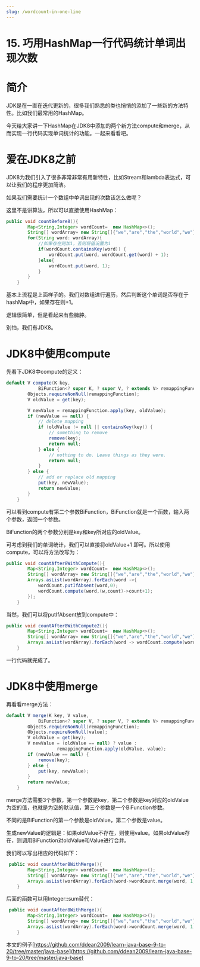```yaml
---
slug: /wordcount-in-one-line
---
```


# 15. 巧用HashMap一行代码统计单词出现次数

# 简介

JDK是在一直在迭代更新的，很多我们熟悉的类也悄悄的添加了一些新的方法特性。比如我们最常用的HashMap。

今天给大家讲一下HashMap在JDK8中添加的两个新方法compute和merge，从而实现一行代码实现单词统计的功能。一起来看看吧。

# 爱在JDK8之前

JDK8为我们引入了很多非常非常有用新特性，比如Stream和lambda表达式，可以让我们的程序更加简洁。

如果我们需要统计一个数组中单词出现的次数该怎么做呢？

这里不是讲算法，所以可以直接使用HashMap：

~~~java
public void countBefore8(){
        Map<String,Integer> wordCount=  new HashMap<>();
        String[] wordArray= new String[]{"we","are","the","world","we"};
        for(String word: wordArray){
            //如果存在则加1，否则将值设置为1
            if(wordCount.containsKey(word)) {
                wordCount.put(word, wordCount.get(word) + 1);
            }else{
                wordCount.put(word, 1);
            }
        }
    }
~~~

基本上流程是上面样子的。我们对数组进行遍历，然后判断这个单词是否存在于hashMap中，如果存在则+1。

逻辑很简单，但是看起来有些臃肿。

别怕，我们有JDK8。

# JDK8中使用compute

先看下JDK8中compute的定义：

~~~java
default V compute(K key,
            BiFunction<? super K, ? super V, ? extends V> remappingFunction) {
        Objects.requireNonNull(remappingFunction);
        V oldValue = get(key);

        V newValue = remappingFunction.apply(key, oldValue);
        if (newValue == null) {
            // delete mapping
            if (oldValue != null || containsKey(key)) {
                // something to remove
                remove(key);
                return null;
            } else {
                // nothing to do. Leave things as they were.
                return null;
            }
        } else {
            // add or replace old mapping
            put(key, newValue);
            return newValue;
        }
    }
~~~

可以看到compute有第二个参数BiFunction，BiFunction就是一个函数，输入两个参数，返回一个参数。

BiFunction的两个参数分别是key和key所对应的oldValue。

可考虑到我们的单词统计，我们可以直接将oldValue+1 即可。所以使用compute，可以将方法改写为：

~~~java
public void countAfter8WithCompute(){
        Map<String,Integer> wordCount=  new HashMap<>();
        String[] wordArray= new String[]{"we","are","the","world","we"};
        Arrays.asList(wordArray).forEach(word ->{
            wordCount.putIfAbsent(word,0);
            wordCount.compute(word,(w,count)->count+1);
        });
    }
~~~

当然，我们可以将putIfAbsent放到compute中：

~~~java
public void countAfter8WithCompute2(){
        Map<String,Integer> wordCount=  new HashMap<>();
        String[] wordArray= new String[]{"we","are","the","world","we"};
        Arrays.asList(wordArray).forEach(word -> wordCount.compute(word,(w, count)->count == null ? 1 : count + 1));
    }
~~~

一行代码就完成了。

# JDK8中使用merge

再看看merge方法：

~~~java
default V merge(K key, V value,
            BiFunction<? super V, ? super V, ? extends V> remappingFunction) {
        Objects.requireNonNull(remappingFunction);
        Objects.requireNonNull(value);
        V oldValue = get(key);
        V newValue = (oldValue == null) ? value :
                   remappingFunction.apply(oldValue, value);
        if (newValue == null) {
            remove(key);
        } else {
            put(key, newValue);
        }
        return newValue;
    }
~~~

merge方法需要3个参数，第一个参数是key，第二个参数是key对应的oldValue为空的值，也就是为空的默认值，第三个参数是一个BiFunction参数。

不同的是BiFunction的第一个参数是oldValue，第二个参数是value。

生成newValue的逻辑是：如果oldValue不存在，则使用value。如果oldValue存在，则调用BiFunction对oldValue和Value进行合并。

我们可以写出相应的代码如下：

~~~java
 public void countAfter8WithMerge(){
        Map<String,Integer> wordCount=  new HashMap<>();
        String[] wordArray= new String[]{"we","are","the","world","we"};
        Arrays.asList(wordArray).forEach(word->wordCount.merge(word, 1, (oldCount, one) -> oldCount + one));
    }
~~~

后面的函数可以用Integer::sum替代：

~~~java
 public void countAfter8WithMerge(){
        Map<String,Integer> wordCount=  new HashMap<>();
        String[] wordArray= new String[]{"we","are","the","world","we"};
        Arrays.asList(wordArray).forEach(word->wordCount.merge(word, 1, Integer::sum));
    }
~~~

本文的例子[https://github.com/ddean2009/learn-java-base-9-to-20/tree/master/java-base](https://github.com/ddean2009/learn-java-base-9-to-20/tree/master/java-base)






